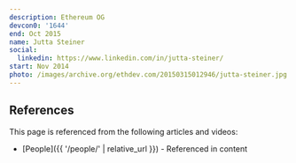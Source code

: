 ```yaml
---
description: Ethereum OG
devcon0: '1644'
end: Oct 2015
name: Jutta Steiner
social:
  linkedin: https://www.linkedin.com/in/jutta-steiner/
start: Nov 2014
photo: /images/archive.org/ethdev.com/20150315012946/jutta-steiner.jpg
---
```



## References

This page is referenced from the following articles and videos:

- [People]({{ '/people/' | relative_url }}) - Referenced in content